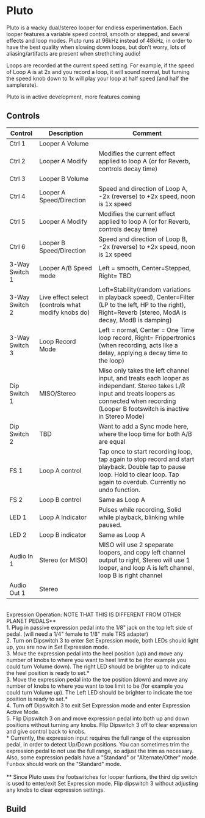 # Pluto

Pluto is a wacky dual/stereo looper for endless experimentation. Each looper features a variable speed control, smooth or stepped,
and several effects and loop modes. Pluto runs at 96kHz instead of 48kHz, in order to have the best quality when slowing down loops,
but don't worry, lots of aliasing/artifacts are present when strethching audio!

Loops are recorded at the current speed setting. For example, if the speed of Loop A is at 2x and you record a loop, it will sound normal, but turning the speed 
knob down to 1x will play your loop at half speed (and half the samplerate). 

Pluto is in active development, more features coming 

## Controls

| Control | Description | Comment |
| --- | --- | --- |
| Ctrl 1 | Looper A Volume |  |
| Ctrl 2 | Looper A Modify | Modifies the current effect applied to loop A (or for Reverb, controls decay time) |
| Ctrl 3 | Looper B Volume |  |
| Ctrl 4 | Looper A Speed/Direction | Speed and direction of Loop A, -2x (reverse) to +2x speed, noon is 1x speed |
| Ctrl 5 | Looper A Modify | Modifies the current effect applied to loop A (or for Reverb, controls decay time) |
| Ctrl 6 | Looper B Speed/Direction | Speed and direction of Loop B, -2x (reverse) to +2x speed, noon is 1x speed |  |
| 3-Way Switch 1 | Looper A/B Speed mode | Left = smooth, Center=Stepped, Right= TBD |
| 3-Way Switch 2 | Live effect select (controls what modify knobs do) | Left=Stability(random variations in playback speed), Center=Filter (LP to the left, HP to the right), Right=Reverb (stereo, ModA is decay, ModB is damping) |
| 3-Way Switch 3 | Loop Record Mode | Left = normal, Center = One Time loop record, Right= Frippertronics (when recording, acts like a delay, applying a decay time to the loop) |
| Dip Switch 1 | MISO/Stereo | Miso only takes the left channel input, and treats each looper as independant. Stereo takes L/R input and treats loopers as connected when recording (Looper B footswitch is inactive in Stereo Mode) |
| Dip Switch 2 | TBD | Want to add a Sync mode here, where the loop time for both A/B are equal |
| FS 1 | Loop A control | Tap once to start recording loop, tap again to stop record and start playback. Double tap to pause loop. Hold to clear loop. Tap again to overdub. Currently no undo function. |
| FS 2 | Loop B control | Same as Loop A |
| LED 1 | Loop A Indicator | Pulses while recording, Solid while playback, blinking while paused. |
| LED 2 | Loop B indicator | Same as Loop A|
| Audio In 1 | Stereo (or MISO) | MISO will use 2 speparate loopers, and copy left channel output to right, Stereo will use 1 looper, and loop A is left channel, loop B is right channel |
| Audio Out 1 | Stereo |  |

<br>
Expression Operation: NOTE THAT THIS IS DIFFERENT FROM OTHER PLANET PEDALS**<br>
1. Plug in passive expression pedal into the 1/8" jack on the top left side of pedal. (will need a 1/4" female to 1/8" male TRS adapter)<br>
2. Turn on Dipswitch 3 to enter Set Expression mode, both LEDs should light up, you are now in Set Expression mode.<br>
3. Move the expression pedal into the heel position (up) and move any number of knobs to where you want to heel limit to be (for example you could turn Volume down). The right LED should be brighter up to indicate the heel position is ready to set.*<br>
3. Move the expression pedal into the toe position (down) and move any number of knobs to where you want to toe limit to be (for example you could turn Volume up). The Left LED should be brighter to indicate the toe position is ready to set.*<br>
4. Turn off Dipswitch 3 to exit Set Expression mode and enter Expression Active Mode. <br>
5. Flip Dipswitch 3 on and move expression pedal into both up and down positions without turning any knobs. Flip Dipswitch 3 off to clear expression and give control back to knobs.

<br>
* Currently, the expression input requires the full range of the expression pedal, in order to detect Up/Down positions. You can sometimes trim the expression pedal to not use the full range, so adjust the trim as necessary.<br>
  Also, some expression pedals have a "Standard" or "Alternate/Other" mode. Funbox should work on the "Standard" mode.<br>
<br>
** Since Pluto uses the footswitches for looper funtions, the third dip switch is used to enter/exit Set Expression mode. Flip dipswitch 3 without adjusting any knobs to clear expression settings.

## Build
